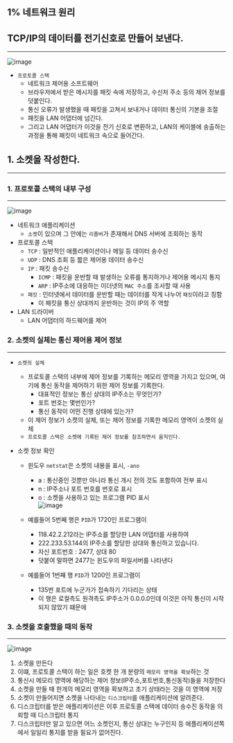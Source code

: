 ## 1% 네트워크 원리

## TCP/IP의 데이터를 전기신호로 만들어 보낸다.
----
![image](https://user-images.githubusercontent.com/76584547/154080289-9de6e873-1de7-49b2-9b88-44fba80d1d5b.png)

+ `프로토콜 스택`
  + 네트워크 제어용 소프트웨어
  + 브라우저에서 받은 메시지를 패킷 속에 저장하고, 수신처 주소 등의 제어 정보를 덧붙인다.
  + 통신 오류가 발생했을 때 패킷을 고쳐서 보내거나 데이터 통신의 기본을 조절
  + 패킷을 LAN 어댑터에 넘긴다.
  + 그리고 LAN 어댑터가 이것을 전기 신호로 변환하고, LAN의 케이블에 송출하는 과정을 통해 패킷이 네트워크 속으로 들어간다.


## 1. 소켓을 작성한다.
---

### 1. 프로토콜 스택의 내부 구성
---
![image](https://user-images.githubusercontent.com/76584547/154081106-7aaa1cd3-b3d7-43ce-ab08-24c33f8d205e.png)
+ 네트워크 애플리케이션
  + `소켓`이 있으며 그 안에는 `리졸버`가 존재해서 DNS 서버에 조회하는 동작
+ 프로토콜 스택
  + `TCP` : 일반적인 애플리케이션이나 메일 등 데이터 송수신
  + `UDP` : DNS 조회 등 짧은 제어용 데이터 송수신
  + `IP`  : 패킷 송수신
    + `ICMP` : 패킷을 운반할 때 발생하는 오류를 통지하거나 제어용 메시지 통지
    + `ARP`  : IP주소에 대응하는 이더넷의 `MAC 주소`를 조사할 때 사용
  + `패킷` : 인터넷에서 데이터를 운반할 때는 데이터를 작게 나누어 `패킷`이라고 칭함
    + 이 패킷을 통신 상대까지 운반하는 것이 IP의 주 역할 
+ LAN 드라이버
  + LAN 어댑터의 하드웨어를 제어 
  
### 2. 소켓의 실체는 통신 제어용 제어 정보
---
+ `소켓의 실체`
  + 프로토콜 스택의 내부에 제어 정보를 기록하는 메모리 영역을 가지고 있으며, 여기에 통신 동작을 제어하기 위한 제어 정보를 기록한다.
    + 대표적인 정보는 통신 상대의 IP주소는 무엇인가?
    + 포트 번호는 몇번인가?
    + 통신 동작이 어떤 진행 상태에 있는가?
  + 이 제어 정보가 소켓의 실체, 또는 제어 정보를 기록한 메모리 영역이 소켓의 실체
  + `프로토콜 스택은 소켓에 기록된 제어 정보를 참조하면서 움직인다.`

+ 소켓 정보 확인
  + 윈도우 `netstat`은 소켓의 내용을 표시, `-ano`
    + a : 통신중인 것뿐만 아니라 통신 개시 전의 것도 포함하여 전부 표시
    + n : IP주소나 포트 번호를 번호로 표시
    + o : 소켓을 사용하고 있는 프로그램 PID 표시  
  ![image](https://user-images.githubusercontent.com/76584547/154091777-2dc50ab2-85a6-494d-8632-cb8ab2241b35.png)

  + 예를들어 5번째 행은 `PID`가 1720인 프로그램이
    + 118.42.2.212라는 IP주소를 할당한 LAN 어댑터를 사용하여
    + 222.233.53.144의 IP주소를 할당한 상대와 통신하고 있습니다.
    + 자신 포트번호 : 2477, 상대 80
    + 덧붙여 말하면 2477는 윈도우의 파일서버를 나타낸다
  + 예를들어 1번째 행 `PID`가 1200인 프로그램이
    + 135번 포트에 누군가가 접속하기 기다리는 상태
    + 이 행은 로컬측도 원격측도 IP주소가 0.0.0.0인데 이것은 아직 통신이 시작되지 않았기 떄문에

### 3. 소켓을 호출했을 때의 동작
----
![image](https://user-images.githubusercontent.com/76584547/154092964-56955cdf-fa62-4988-9226-c2f33e2f2626.png)

1. 소켓을 만든다
2. 이떄, 프로토콜 스택이 하는 일은 호켓 한 개 분량의 `메모리 영역을 확보`하는 것
3. 통신시 메모리 영역에 해당하는 제어 정보(IP주소,포트번호,통신동작)들을 저장한다
4. 소켓을 만들 때 한개의 메모리 영역을 확보하고 초기 상태라는 것을 이 영역에 저장
5. 소켓이 만들어지면 소켓을 나타내는 `디스크립터`를 애플리케이션에 알려준다.
6. 디스크립터를 받은 애플리케이션은 이후 프로토콜 스택에 데이터 송수진 동작을 의뢰할 때 디스크립터 통지
7. 디스크립터만 알고 있으면 어느 소켓인지, 통신 상대는 누구인지 등 애플리케이션쪽에서 일일리 통지를 받을 필요가 없어진다.

